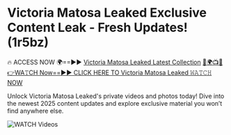 # Victoria Matosa Leaked Exclusive Content Leak - Fresh Updates! (1r5bz)

🔥 ACCESS NOW 🌍==►► <a href="https://tinyurl.com/3fjeunct" rel="nofollow">Victoria Matosa Leaked Latest Collection</a></h3>
[🔴🌍📺📱👉WA𝚃CH Now==►► CLICK HERE TO Victoria Matosa Leaked 𝚆𝙰𝚃𝙲𝙷 NOW](https://tinyurl.com/3fjeunct)

Unlock Victoria Matosa Leaked's private videos and photos today! Dive into the newest 2025 content updates and explore exclusive material you won’t find anywhere else.


<a href="https://tinyurl.com/3fjeunct" rel="nofollow" data-target="animated-image.originalLink"><img src="https://camo.githubusercontent.com/8a4f000d20f83aca3bf7ec5f350d767afa0574a8a352519fd8cfa583a6f93a33/68747470733a2f2f692e696d6775722e636f6d2f644a486b345a712e676966" alt="WATCH Videos" data-canonical-src="https://i.imgur.com/dJHk4Zq.gif" style="max-width: 100%; display: inline-block;" data-target="animated-image.originalImage"></a>
